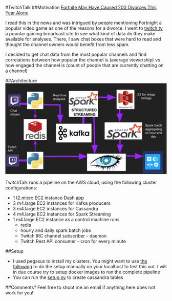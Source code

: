 #TwitchTalk
##Motivation
[Fortnite May Have Caused 200 Divorces This Year Alone](https://www.esquire.com/lifestyle/sex/a23279319/fortnite-video-game-causing-divorces/)

I read this in the news and was intrigued by people mentioning Fortnight a popular video game
as one of the reasons for a divorce. I went to [twitch.tv](http://twitch.tv), a popular gaming broadcast site
to see what kind of data do they make available for analyses. There, I saw chat boxes that were hard to read 
and thought the channel owners would benefit from less spam.

I decided to get chat data from the most popular channels and find correlations between how popular the channel is 
(average viewership) vs how engaged the channel is (count of people that are currently chatting on a channel)

##Architecture
![Alt text](docs/pipeline.png "Pipeline Architecture")

TwitchTalk runs a pipeline on the AWS cloud, using the following cluster configurations:

- 1 t2.micro EC2 instance Dash app
- 3 m4.large EC2 instances for Kafka producers
- 3 m4.large EC2 instances for Cassandra
- 4 m4.large EC2 instances for Spark Streaming
- 1 m4.large EC2 instance as a control machine runs
    - redis
    - hourly and daily spark batch jobs
    - Twitch IRC channel subscriber - daemon
    - Twitch Rest API consumer - cron for every minute

##Setup
- I used pegasus to install my clusters. You might want to use [the following](python/README.md)
to do the setup manually on your localhost to test this out. I will in due course try to setup 
docker images to run the complete pipeline
- You can run the [setup.py](python/src/setup.py) to create cassandra tables

##Comments?
Feel free to shoot me an email if anything here does not work for you!
